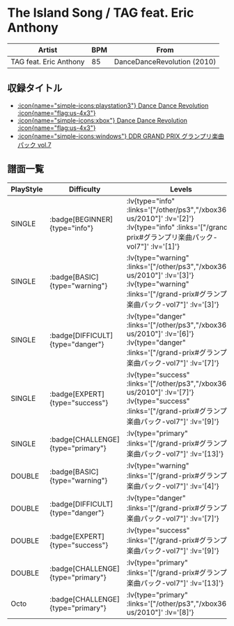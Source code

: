 # The Island Song / TAG feat. Eric Anthony

|Artist|BPM|From|
|------|---|----|
|TAG feat. Eric Anthony|85|DanceDanceRevolution (2010)|

## 収録タイトル

- [ :icon{name="simple-icons:playstation3"} Dance Dance Revolution :icon{name="flag:us-4x3"} ](/other/ps3)
- [ :icon{name="simple-icons:xbox"} Dance Dance Revolution :icon{name="flag:us-4x3"} ](/xbox360-us/2010)
- [ :icon{name="simple-icons:windows"} DDR GRAND PRIX グランプリ楽曲パック vol.7](/grand-prix#グランプリ楽曲パック-vol7)

## 譜面一覧

|PlayStyle|Difficulty|Levels|Notes|Movie|
|---------|----------|------|-----|-----|
|SINGLE| :badge[BEGINNER]{type="info"} | :lv{type="info" :links='["/other/ps3","/xbox360-us/2010"]' :lv='[2]'}  :lv{type="info" :links='["/grand-prix#グランプリ楽曲パック-vol7"]' :lv='[1]'} |60/0||
|SINGLE| :badge[BASIC]{type="warning"} | :lv{type="warning" :links='["/other/ps3","/xbox360-us/2010"]' :lv='[3]'}  :lv{type="warning" :links='["/grand-prix#グランプリ楽曲パック-vol7"]' :lv='[3]'} |66/9||
|SINGLE| :badge[DIFFICULT]{type="danger"} | :lv{type="danger" :links='["/other/ps3","/xbox360-us/2010"]' :lv='[6]'}  :lv{type="danger" :links='["/grand-prix#グランプリ楽曲パック-vol7"]' :lv='[7]'} |141/16||
|SINGLE| :badge[EXPERT]{type="success"} | :lv{type="success" :links='["/other/ps3","/xbox360-us/2010"]' :lv='[7]'}  :lv{type="success" :links='["/grand-prix#グランプリ楽曲パック-vol7"]' :lv='[9]'} |200/1||
|SINGLE| :badge[CHALLENGE]{type="primary"} | :lv{type="primary" :links='["/grand-prix#グランプリ楽曲パック-vol7"]' :lv='[13]'} |350/19||
|DOUBLE| :badge[BASIC]{type="warning"} | :lv{type="warning" :links='["/grand-prix#グランプリ楽曲パック-vol7"]' :lv='[4]'} |94/5||
|DOUBLE| :badge[DIFFICULT]{type="danger"} | :lv{type="danger" :links='["/grand-prix#グランプリ楽曲パック-vol7"]' :lv='[7]'} |137/16||
|DOUBLE| :badge[EXPERT]{type="success"} | :lv{type="success" :links='["/grand-prix#グランプリ楽曲パック-vol7"]' :lv='[9]'} |200/1||
|DOUBLE| :badge[CHALLENGE]{type="primary"} | :lv{type="primary" :links='["/grand-prix#グランプリ楽曲パック-vol7"]' :lv='[13]'} |360/20||
|Octo| :badge[CHALLENGE]{type="primary"} | :lv{type="primary" :links='["/other/ps3","/xbox360-us/2010"]' :lv='[8]'} |||

